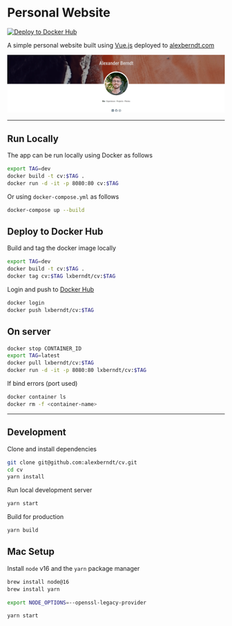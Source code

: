 # Personal Website

[![Deploy to Docker Hub](https://github.com/alexberndt/cv/actions/workflows/docker-image.yml/badge.svg)](https://github.com/alexberndt/cv/actions/workflows/docker-image.yml)

A simple personal website built using [Vue.js](https://vuejs.org/) deployed to [alexberndt.com](https://alexberndt.com)

![diagram](/.github/media/personal_website.gif)

---
## Run Locally

The app can be run locally using Docker as follows

```bash
export TAG=dev
docker build -t cv:$TAG .
docker run -d -it -p 8080:80 cv:$TAG
```

Or using `docker-compose.yml` as follows

```bash
docker-compose up --build
```

## Deploy to Docker Hub

Build and tag the docker image locally

```bash
export TAG=dev
docker build -t cv:$TAG .
docker tag cv:$TAG lxberndt/cv:$TAG
```

Login and push to [Docker Hub](https://hub.docker.com/repository/docker/lxberndt/personal-blog/general)

```bash
docker login
docker push lxberndt/cv:$TAG
```

## On server

```bash
docker stop CONTAINER_ID
export TAG=latest
docker pull lxberndt/cv:$TAG
docker run -d -it -p 8080:80 lxberndt/cv:$TAG
```

If bind errors (port used)

```bash
docker container ls
docker rm -f <container-name>
```

---

## Development

Clone and install dependencies

```bash
git clone git@github.com:alexberndt/cv.git
cd cv
yarn install
```

Run local development server

```bash
yarn start
```

Build for production

```bash
yarn build
```

## Mac Setup

Install `node` v16 and the `yarn` package manager
```bash
brew install node@16 
brew install yarn
```


```bash
export NODE_OPTIONS=--openssl-legacy-provider
```

```bash
yarn start
```
